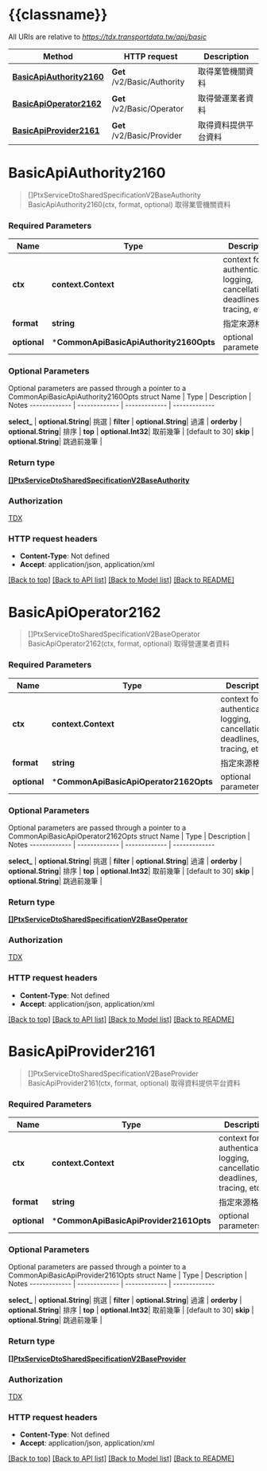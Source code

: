 # {{classname}}

All URIs are relative to *https://tdx.transportdata.tw/api/basic*

Method | HTTP request | Description
------------- | ------------- | -------------
[**BasicApiAuthority2160**](CommonApi.md#BasicApiAuthority2160) | **Get** /v2/Basic/Authority | 取得業管機關資料
[**BasicApiOperator2162**](CommonApi.md#BasicApiOperator2162) | **Get** /v2/Basic/Operator | 取得營運業者資料
[**BasicApiProvider2161**](CommonApi.md#BasicApiProvider2161) | **Get** /v2/Basic/Provider | 取得資料提供平台資料

# **BasicApiAuthority2160**
> []PtxServiceDtoSharedSpecificationV2BaseAuthority BasicApiAuthority2160(ctx, format, optional)
取得業管機關資料

### Required Parameters

Name | Type | Description  | Notes
------------- | ------------- | ------------- | -------------
 **ctx** | **context.Context** | context for authentication, logging, cancellation, deadlines, tracing, etc.
  **format** | **string**| 指定來源格式 | 
 **optional** | ***CommonApiBasicApiAuthority2160Opts** | optional parameters | nil if no parameters

### Optional Parameters
Optional parameters are passed through a pointer to a CommonApiBasicApiAuthority2160Opts struct
Name | Type | Description  | Notes
------------- | ------------- | ------------- | -------------

 **select_** | **optional.String**| 挑選 | 
 **filter** | **optional.String**| 過濾 | 
 **orderby** | **optional.String**| 排序 | 
 **top** | **optional.Int32**| 取前幾筆 | [default to 30]
 **skip** | **optional.String**| 跳過前幾筆 | 

### Return type

[**[]PtxServiceDtoSharedSpecificationV2BaseAuthority**](PTX.Service.DTO.Shared.Specification.V2.Base.Authority.md)

### Authorization

[TDX](../README.md#TDX)

### HTTP request headers

 - **Content-Type**: Not defined
 - **Accept**: application/json, application/xml

[[Back to top]](#) [[Back to API list]](../README.md#documentation-for-api-endpoints) [[Back to Model list]](../README.md#documentation-for-models) [[Back to README]](../README.md)

# **BasicApiOperator2162**
> []PtxServiceDtoSharedSpecificationV2BaseOperator BasicApiOperator2162(ctx, format, optional)
取得營運業者資料

### Required Parameters

Name | Type | Description  | Notes
------------- | ------------- | ------------- | -------------
 **ctx** | **context.Context** | context for authentication, logging, cancellation, deadlines, tracing, etc.
  **format** | **string**| 指定來源格式 | 
 **optional** | ***CommonApiBasicApiOperator2162Opts** | optional parameters | nil if no parameters

### Optional Parameters
Optional parameters are passed through a pointer to a CommonApiBasicApiOperator2162Opts struct
Name | Type | Description  | Notes
------------- | ------------- | ------------- | -------------

 **select_** | **optional.String**| 挑選 | 
 **filter** | **optional.String**| 過濾 | 
 **orderby** | **optional.String**| 排序 | 
 **top** | **optional.Int32**| 取前幾筆 | [default to 30]
 **skip** | **optional.String**| 跳過前幾筆 | 

### Return type

[**[]PtxServiceDtoSharedSpecificationV2BaseOperator**](PTX.Service.DTO.Shared.Specification.V2.Base.Operator.md)

### Authorization

[TDX](../README.md#TDX)

### HTTP request headers

 - **Content-Type**: Not defined
 - **Accept**: application/json, application/xml

[[Back to top]](#) [[Back to API list]](../README.md#documentation-for-api-endpoints) [[Back to Model list]](../README.md#documentation-for-models) [[Back to README]](../README.md)

# **BasicApiProvider2161**
> []PtxServiceDtoSharedSpecificationV2BaseProvider BasicApiProvider2161(ctx, format, optional)
取得資料提供平台資料

### Required Parameters

Name | Type | Description  | Notes
------------- | ------------- | ------------- | -------------
 **ctx** | **context.Context** | context for authentication, logging, cancellation, deadlines, tracing, etc.
  **format** | **string**| 指定來源格式 | 
 **optional** | ***CommonApiBasicApiProvider2161Opts** | optional parameters | nil if no parameters

### Optional Parameters
Optional parameters are passed through a pointer to a CommonApiBasicApiProvider2161Opts struct
Name | Type | Description  | Notes
------------- | ------------- | ------------- | -------------

 **select_** | **optional.String**| 挑選 | 
 **filter** | **optional.String**| 過濾 | 
 **orderby** | **optional.String**| 排序 | 
 **top** | **optional.Int32**| 取前幾筆 | [default to 30]
 **skip** | **optional.String**| 跳過前幾筆 | 

### Return type

[**[]PtxServiceDtoSharedSpecificationV2BaseProvider**](PTX.Service.DTO.Shared.Specification.V2.Base.Provider.md)

### Authorization

[TDX](../README.md#TDX)

### HTTP request headers

 - **Content-Type**: Not defined
 - **Accept**: application/json, application/xml

[[Back to top]](#) [[Back to API list]](../README.md#documentation-for-api-endpoints) [[Back to Model list]](../README.md#documentation-for-models) [[Back to README]](../README.md)

